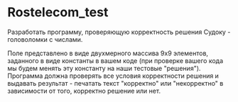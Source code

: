 # Rostelecom_test
Разработать программу, проверяющую корректность решения Судоку - головоломки с числами.

Поле представлено в виде двухмерного массива 9x9 элементов, заданного в виде константы в вашем коде (при проверке вашего кода мы будем менять эту константу на наши тестовые "решения").
Программа должна проверять все условия корректности решения и выдавать результат - печатать текст "корректно" или "некорректно" в зависимости от того, корректно решение или нет.
